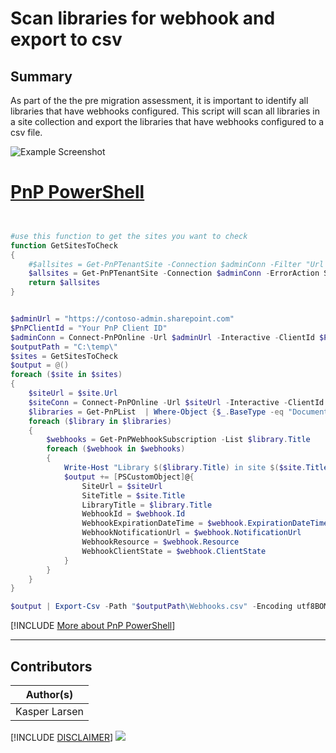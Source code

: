 

# Scan libraries for webhook and export to csv

## Summary

As part of the the pre migration assessment, it is important to identify all libraries that have webhooks configured. This script will scan all libraries in a site collection and export the libraries that have webhooks configured to a csv file.

![Example Screenshot](assets/example.png)


# [PnP PowerShell](#tab/pnpps)

```powershell


#use this function to get the sites you want to check
function GetSitesToCheck 
{
    #$allsites = Get-PnPTenantSite -Connection $adminConn -Filter "Url -like 'https://contoso.sharepoint.com/'"  -ErrorAction Stop
    $allsites = Get-PnPTenantSite -Connection $adminConn -ErrorAction Stop
    return $allsites
}


$adminUrl = "https://contoso-admin.sharepoint.com"
$PnPClientId = "Your PnP Client ID"
$adminConn = Connect-PnPOnline -Url $adminUrl -Interactive -ClientId $PnPClientId
$outputPath = "C:\temp\" 
$sites = GetSitesToCheck
$output = @()
foreach ($site in $sites) 
{
    $siteUrl = $site.Url
    $siteConn = Connect-PnPOnline -Url $siteUrl -Interactive -ClientId $PnPClientId
    $libraries = Get-PnPList  | Where-Object {$_.BaseType -eq "DocumentLibrary"}
    foreach ($library in $libraries) 
    {
        $webhooks = Get-PnPWebhookSubscription -List $library.Title
        foreach ($webhook in $webhooks)
        {
            Write-Host "Library $($library.Title) in site $($site.Title) has $($webhooks.Count) webhooks"
            $output += [PSCustomObject]@{
                SiteUrl = $siteUrl
                SiteTitle = $site.Title
                LibraryTitle = $library.Title
                WebhookId = $webhook.Id
                WebhookExpirationDateTime = $webhook.ExpirationDateTime
                WebhookNotificationUrl = $webhook.NotificationUrl
                WebhookResource = $webhook.Resource
                WebhookClientState = $webhook.ClientState
            }
        }
    }
}

$output | Export-Csv -Path "$outputPath\Webhooks.csv" -Encoding utf8BOM -Delimiter "|" -Force;


```
[!INCLUDE [More about PnP PowerShell](../../docfx/includes/MORE-PNPPS.md)]
***


## Contributors

| Author(s) |
|-----------|
| Kasper Larsen |

[!INCLUDE [DISCLAIMER](../../docfx/includes/DISCLAIMER.md)]
<img src="https://m365-visitor-stats.azurewebsites.net/script-samples/scripts/spo-get-libraries-with-webhooks" aria-hidden="true" />
